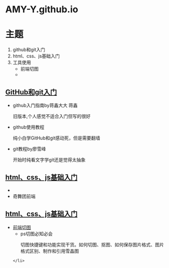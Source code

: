 # AMY-Y.github.io
<html>
<head>
<meta charset="utf-8">
</head>
<body>
  <h1>主题</h1>
  <ol>
    <li><a name="git-hub">github和git入门</a></li>
    <li><a name="base-rumen">html、css、js基础入门</a></li>
    <li><a name="usings">工具使用</a>
      <ul>
        <li><a name="ps">前端切图</a></li>
        <li></li>
      </ul>
    </li>
  </ol>
  <h2><a href="#git-hub">GitHub和git入门</a></h2>
  <ul>
    <li>
     <a http="http://www.worldhello.net/gotgit/">github入门指南by蒋鑫大大</a>
     <a http="http://www.worldhello.net/gotgit/">蒋鑫</a>
     <p>旧版本,个人感觉不适合入门但写的很好</p> 
    </li>
    <li>
      <a http="https://m.youtube.com/playlist?list=PL8LR_PrSuIRh57eeYlY9vhv9dRYmTsErB">github使用教程</a>
      <p>纯小白学GitHub和git感动死，但是需要翻墙</p>
    </li>
    <li>
      <a http="https://www.liaoxuefeng.com/">git教程by廖雪峰</a>
      <p>开始时纯看文字学git还是觉得太抽象</p>
    </li>
  </ul>
  <h2><a href="#base-rumen">html、css、js基础入门</a></h2>
  <ul>
    <li></li>
    <li>
      <a http="t.75team.com">奇舞团前端</a>
    </li>
  </ul>
  <h2><a href="#usings">html、css、js基础入门</a></h2>
  <ul>
    <li><a href="#ps">前端切图</a>
      <ul>
        <li><a http="https://juejin.im/entry/596048d86fb9a06ba14b98ad">ps切图必知必会</a>
          <p>切图快捷键和功能实现干货。如何切图、抠图、如何保存图片格式、图片格式区别、制作和引用雪晶图</p>
        </li>
      </ul>
    
    </li>
  </ul>
 
</body>
</html>
